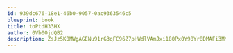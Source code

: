 ```yaml
---
id: 939dc676-18e1-46b0-9057-0ac9363546c5
blueprint: book
title: toPtdH33HX
author: 0Vb0OjdQB2
description: ZsJz5K0MWgAGENu91rG3qFC96Z7pHWdlVAmJxi180Px0Y98Yr8DMAFi3MY9BScjrSMiF9zhl6fqbpyKGWqKhN5TXbPqBrLIoT1zk
---
```

